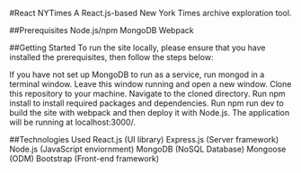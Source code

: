 #React NYTimes
A React.js-based New York Times archive exploration tool.

##Prerequisites
Node.js/npm
MongoDB
Webpack

##Getting Started
To run the site locally, please ensure that you have installed the prerequisites, then follow the steps below:

If you have not set up MongoDB to run as a service, run mongod in a terminal window. Leave this window running and open a new window.
Clone this repository to your machine.
Navigate to the cloned directory.
Run npm install to install required packages and dependencies.
Run npm run dev to build the site with webpack and then deploy it with Node.js.
The application will be running at localhost:3000/.

##Technologies Used
React.js (UI library)
Express.js (Server framework)
Node.js (JavaScript enviornment)
MongoDB (NoSQL Database)
Mongoose (ODM)
Bootstrap (Front-end framework)


